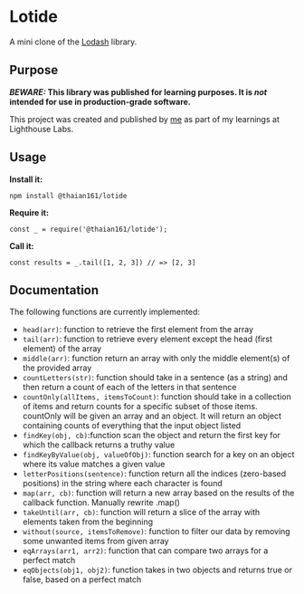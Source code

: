 # Lotide

A mini clone of the [Lodash](https://lodash.com) library.

## Purpose

**_BEWARE:_ This library was published for learning purposes. It is _not_ intended for use in production-grade software.**

This project was created and published by [me](https://github.com/thaian161) as part of my learnings at Lighthouse Labs.

## Usage

**Install it:**

`npm install @thaian161/lotide`

**Require it:**

`const _ = require('@thaian161/lotide');`

**Call it:**

`const results = _.tail([1, 2, 3]) // => [2, 3]`

## Documentation

The following functions are currently implemented:

- `head(arr)`: function to retrieve the first element from the array
- `tail(arr)`: function to retrieve every element except the head (first element) of the array
- `middle(arr)`: function return an array with only the middle element(s) of the provided array
- `countLetters(str)`: function should take in a sentence (as a string) and then return a count of each of the letters in that sentence
- `countOnly(allItems, itemsToCount)`: function should take in a collection of items and return counts for a specific subset of those items. countOnly will be given an array and an object. It will return an object containing counts of everything that the input object listed
- `findKey(obj, cb)`:function scan the object and return the first key for which the callback returns a truthy value
- `findKeyByValue(obj, valueOfObj)`: function search for a key on an object where its value matches a given value
- `letterPositions(sentence)`: function return all the indices (zero-based positions) in the string where each character is found
- `map(arr, cb)`: function will return a new array based on the results of the callback function. Manually rewrite .map()
- `takeUntil(arr, cb)`: function will return a slice of the array with elements taken from the beginning
- `without(source, itemsToRemove)`: function to filter our data by removing some unwanted items from given array
- `eqArrays(arr1, arr2)`: function that can compare two arrays for a perfect match
- `eqObjects(obj1, obj2)`: function takes in two objects and returns true or false, based on a perfect match
